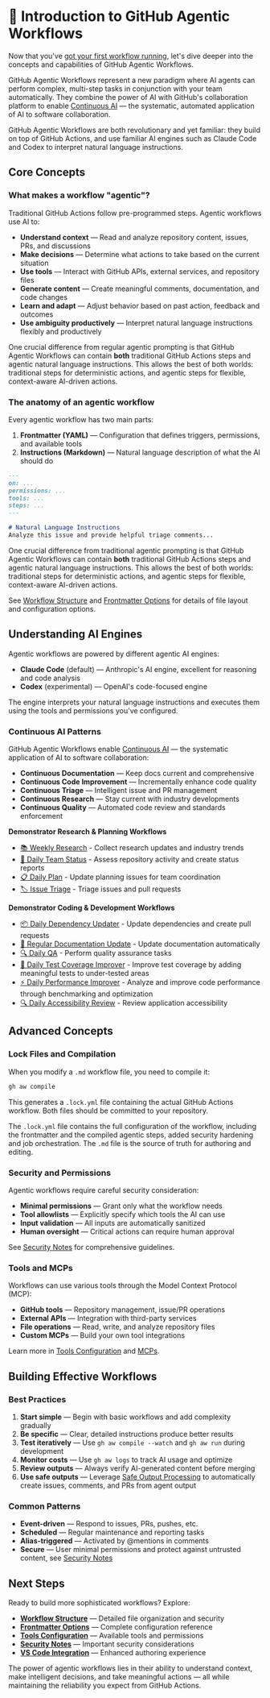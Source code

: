 # 📖 Introduction to GitHub Agentic Workflows

Now that you've [got your first workflow running](quick-start.md), let's dive deeper into the concepts and capabilities of GitHub Agentic Workflows.

GitHub Agentic Workflows represent a new paradigm where AI agents can perform complex, multi-step tasks in conjunction with your team automatically. They combine the power of AI with GitHub's collaboration platform to enable [Continuous AI](https://githubnext.com/projects/continuous-ai) — the systematic, automated application of AI to software collaboration.

GitHub Agentic Workflows are both revolutionary and yet familiar: they build on top of GitHub Actions, and use familiar AI engines such as Claude Code and Codex to interpret natural language instructions.

## Core Concepts

### What makes a workflow "agentic"?

Traditional GitHub Actions follow pre-programmed steps. Agentic workflows use AI to:

- **Understand context** — Read and analyze repository content, issues, PRs, and discussions
- **Make decisions** — Determine what actions to take based on the current situation  
- **Use tools** — Interact with GitHub APIs, external services, and repository files
- **Generate content** — Create meaningful comments, documentation, and code changes
- **Learn and adapt** — Adjust behavior based on past action, feedback and outcomes
- **Use ambiguity productively** — Interpret natural language instructions flexibly and productively

One crucial difference from regular agentic prompting is that GitHub Agentic Workflows can contain **both** traditional GitHub Actions steps and agentic natural language instructions. This allows the best of both worlds: traditional steps for deterministic actions, and agentic steps for flexible, context-aware AI-driven actions.

### The anatomy of an agentic workflow

Every agentic workflow has two main parts:

1. **Frontmatter (YAML)** — Configuration that defines triggers, permissions, and available tools
2. **Instructions (Markdown)** — Natural language description of what the AI should do

```markdown
---
on: ...
permissions: ...
tools: ...
steps: ...
---

# Natural Language Instructions
Analyze this issue and provide helpful triage comments...
```

One crucial difference from traditional agentic prompting is that GitHub Agentic Workflows can contain **both** traditional GitHub Actions steps and agentic natural language instructions. This allows the best of both worlds: traditional steps for deterministic actions, and agentic steps for flexible, context-aware AI-driven actions.

See [Workflow Structure](workflow-structure.md) and [Frontmatter Options](frontmatter.md) for details of file layout and configuration options.

## Understanding AI Engines

Agentic workflows are powered by different agentic AI engines:

- **Claude Code** (default) — Anthropic's AI engine, excellent for reasoning and code analysis
- **Codex** (experimental) — OpenAI's code-focused engine

The engine interprets your natural language instructions and executes them using the tools and permissions you've configured.

### Continuous AI Patterns

GitHub Agentic Workflows enable [Continuous AI](https://githubnext.com/projects/continuous-ai) — the systematic application of AI to software collaboration:

- **Continuous Documentation** — Keep docs current and comprehensive
- **Continuous Code Improvement** — Incrementally enhance code quality
- **Continuous Triage** — Intelligent issue and PR management
- **Continuous Research** — Stay current with industry developments
- **Continuous Quality** — Automated code review and standards enforcement

**Demonstrator Research & Planning Workflows**
- [📚 Weekly Research](https://github.com/githubnext/agentics?tab=readme-ov-file#-weekly-research) - Collect research updates and industry trends
- [👥 Daily Team Status](https://github.com/githubnext/agentics?tab=readme-ov-file#-daily-team-status) - Assess repository activity and create status reports
- [📋 Daily Plan](https://github.com/githubnext/agentics?tab=readme-ov-file#-daily-plan) - Update planning issues for team coordination
- [🏷️ Issue Triage](https://github.com/githubnext/agentics?tab=readme-ov-file#️-issue-triage) - Triage issues and pull requests

**Demonstrator Coding & Development Workflows**
- [📦 Daily Dependency Updater](https://github.com/githubnext/agentics?tab=readme-ov-file#-daily-dependency-updater) - Update dependencies and create pull requests
- [📖 Regular Documentation Update](https://github.com/githubnext/agentics?tab=readme-ov-file#-regular-documentation-update) - Update documentation automatically
- [🔍 Daily QA](https://github.com/githubnext/agentics?tab=readme-ov-file#-daily-qa) - Perform quality assurance tasks
- [🧪 Daily Test Coverage Improver](https://github.com/githubnext/agentics?tab=readme-ov-file#-daily-test-coverage-improver) - Improve test coverage by adding meaningful tests to under-tested areas
- [⚡ Daily Performance Improver](https://github.com/githubnext/agentics?tab=readme-ov-file#-daily-performance-improver) - Analyze and improve code performance through benchmarking and optimization
- [🔍 Daily Accessibility Review](https://github.com/githubnext/agentics?tab=readme-ov-file#-daily-accessibility-review) - Review application accessibility

## Advanced Concepts

### Lock Files and Compilation

When you modify a `.md` workflow file, you need to compile it:

```bash
gh aw compile
```

This generates a `.lock.yml` file containing the actual GitHub Actions workflow. Both files should be committed to your repository.

The `.lock.yml` file contains the full configuration of the workflow, including the frontmatter and the compiled agentic steps, added security hardening and job orchestration. The `.md` file is the source of truth for authoring and editing.

### Security and Permissions

Agentic workflows require careful security consideration:

- **Minimal permissions** — Grant only what the workflow needs
- **Tool allowlists** — Explicitly specify which tools the AI can use  
- **Input validation** — All inputs are automatically sanitized
- **Human oversight** — Critical actions can require human approval

See [Security Notes](security-notes.md) for comprehensive guidelines.

### Tools and MCPs

Workflows can use various tools through the Model Context Protocol (MCP):

- **GitHub tools** — Repository management, issue/PR operations
- **External APIs** — Integration with third-party services
- **File operations** — Read, write, and analyze repository files
- **Custom MCPs** — Build your own tool integrations

Learn more in [Tools Configuration](tools.md) and [MCPs](mcps.md).

## Building Effective Workflows

### Best Practices

1. **Start simple** — Begin with basic workflows and add complexity gradually
2. **Be specific** — Clear, detailed instructions produce better results
3. **Test iteratively** — Use `gh aw compile --watch` and `gh aw run` during development
4. **Monitor costs** — Use `gh aw logs` to track AI usage and optimize
5. **Review outputs** — Always verify AI-generated content before merging
6. **Use safe outputs** — Leverage [Safe Output Processing](safe-outputs.md) to automatically create issues, comments, and PRs from agent output

### Common Patterns

- **Event-driven** — Respond to issues, PRs, pushes, etc.
- **Scheduled** — Regular maintenance and reporting tasks
- **Alias-triggered** — Activated by @mentions in comments
- **Secure** — User minimal permissions and protect against untrusted content, see [Security Notes](security-notes.md)

## Next Steps

Ready to build more sophisticated workflows? Explore:

- **[Workflow Structure](workflow-structure.md)** — Detailed file organization and security
- **[Frontmatter Options](frontmatter.md)** — Complete configuration reference
- **[Tools Configuration](tools.md)** — Available tools and permissions
- **[Security Notes](security-notes.md)** — Important security considerations
- **[VS Code Integration](vscode.md)** — Enhanced authoring experience

The power of agentic workflows lies in their ability to understand context, make intelligent decisions, and take meaningful actions — all while maintaining the reliability you expect from GitHub Actions.
